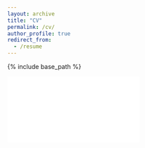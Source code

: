 ```yaml
---
layout: archive
title: "CV"
permalink: /cv/
author_profile: true
redirect_from:
  - /resume
---
```


{% include base_path %}

![SE STOECKL CV PDF](/assets/files/SEStoeckl_cv.pdf)
